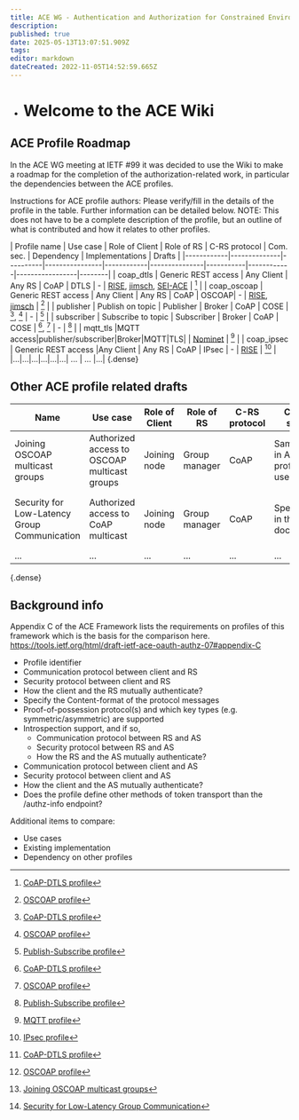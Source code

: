 ```yaml
---
title: ACE WG - Authentication and Authorization for Constrained Environments
description: 
published: true
date: 2025-05-13T13:07:51.909Z
tags: 
editor: markdown
dateCreated: 2022-11-05T14:52:59.665Z
---
```


- # Welcome to the ACE Wiki

## ACE Profile Roadmap

In the ACE WG meeting at IETF #99 it was decided to use the Wiki to make a roadmap for the completion of the authorization-related work, in particular the dependencies between the ACE profiles. 

Instructions for ACE profile authors: Please verify/fill in the details of the profile in the table. Further information can be detailed below. NOTE: This does not have to be a complete description of the profile, but an outline of what is contributed and how it relates to other profiles.

|  Profile name | Use case | Role of Client | Role of RS | C-RS protocol | Com. sec. | Dependency | Implementations | Drafts |
|------------|--------------|----------|----------------|------------|---------------|-----------|------------|-----------------|--------|
| coap_dtls | Generic REST access | Any Client | Any RS | CoAP | DTLS | - | [RISE](https://bitbucket.org/marco-tiloca-sics/ace-java), [jimsch](https://github.com/Com-AugustCellars/Oauth-Authz), [SEI-ACE](https://github.com/SEI-TTG/ace-client/wiki) | [^1] |
| coap_oscoap | Generic REST access | Any Client | Any RS | CoAP | OSCOAP| - | [RISE](https://bitbucket.org/marco-tiloca-sics/ace-java), [jimsch](https://github.com/Com-AugustCellars/Oauth-Authz) | [^2] |
| publisher | Publish on topic | Publisher | Broker | CoAP | COSE | [^1], [^2] | - | [^3] |
| subscriber | Subscribe to topic | Subscriber | Broker | CoAP | COSE | [^1], [^2] | - | [^3] |
| mqtt_tls |MQTT access|publisher/subscriber|Broker|MQTT|TLS| | [Nominet](https://github.com/nominetresearch/ace-mqtt-mosquitto) | [^4] |
| coap_ipsec | Generic REST access |Any Client | Any RS | CoAP | IPsec | - | [RISE](https://gitlab.com/ace-ipsec-profile/internet-draft/tree/master/contiki_zoul_ipsec/examples/ace-token-ike) | [^5] |
|...|...|...|...|...|...| ... | ... |...|
{.dense}

## Other ACE profile related drafts

| Name | Use case | Role of Client | Role of RS | C-RS protocol | Com. sec. | Dependency | Implementations | Drafts |
|--------------|----------|----------------|------------|---------------|-----------|------------|-----------------|--------|
| Joining OSCOAP multicast groups  | Authorized access to OSCOAP multicast groups | Joining node | Group manager | CoAP | Same as in ACE profile used |  [^1],[^2]]  | Same as ACE profile | [^6]  | 
| Security for Low-Latency Group Communication  | Authorized access to CoAP multicast | Joining node | Group manager | CoAP | Specified in the document |  ACE-OAuth, symmetric key group communication security  | As part of OpenAIS EU funded project | [^7]  | 
 | ... | ... | ... | ... | ... | ... |  ...  |  ...  | ... |
 {.dense}

## Background info

Appendix C of the ACE Framework lists the requirements on profiles of this framework which is the basis for the comparison here.
https://tools.ietf.org/html/draft-ietf-ace-oauth-authz-07#appendix-C

* Profile identifier
* Communication protocol between client and RS 
* Security protocol between client and RS 
* How the client and the RS mutually authenticate?
* Specify the Content-format of the protocol messages 
* Proof-of-possession protocol(s) and which key types (e.g. symmetric/asymmetric) are supported 
* Introspection support, and if so,
   * Communication protocol between RS and AS 
   * Security protocol between RS and AS   
   * How the RS and the AS mutually authenticate?
* Communication protocol between client and AS 
* Security protocol between client and AS   
* How the client and the AS mutually authenticate?
* Does the profile define other methods of token transport than the /authz-info endpoint?

Additional items to compare:

* Use cases
* Existing implementation
* Dependency on other profiles

[^1]: [CoAP-DTLS profile](https://tools.ietf.org/html/draft-ietf-ace-dtls-authorize)
[^2]: [OSCOAP profile](https://tools.ietf.org/html/draft-seitz-ace-oscoap-profile)
[^3]: [Publish-Subscribe profile](https://tools.ietf.org/html/draft-palombini-ace-coap-pubsub-profile)
[^4]: [MQTT profile](https://tools.ietf.org/html/draft-sengul-ace-mqtt-tls-profile)
[^5]: [IPsec profile](https://tools.ietf.org/html/draft-aragon-ace-ipsec-profile)
[^6]: [Joining OSCOAP multicast groups](https://tools.ietf.org/html/draft-tiloca-ace-oscoap-joining)
[^7]: [Security for Low-Latency Group Communication](https://tools.ietf.org/html/draft-somaraju-ace-multicast)


